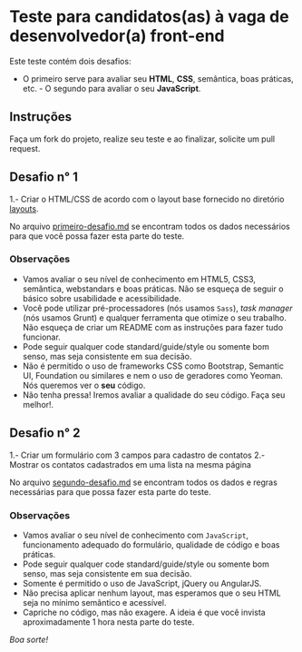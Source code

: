 # Teste para candidatos(as) à vaga de desenvolvedor(a) front-end
Este teste contém dois desafios:
- O primeiro serve para avaliar seu **HTML**, **CSS**, semântica, boas práticas, etc. - O segundo para avaliar o seu **JavaScript**.

## Instruções
Faça um fork do projeto, realize seu teste e ao finalizar, solicite um pull request.

## Desafio n° 1
1.- Criar o HTML/CSS de acordo com o layout base fornecido no diretório [layouts](./layouts).

No arquivo [primeiro-desafio.md](./primeiro-desafio.md) se encontram todos os dados necessários para que você possa fazer esta parte do teste.

### Observações
- Vamos avaliar o seu nível de conhecimento em HTML5, CSS3, semântica, webstandars e boas práticas. Não se esqueça de seguir o básico sobre usabilidade e acessibilidade.
- Você pode utilizar pré-processadores (nós usamos `Sass`), _task manager_ (nós usamos Grunt) e qualquer ferramenta que otimize o seu trabalho. Não esqueça de criar um README com as instruções para fazer tudo funcionar.
- Pode seguir qualquer code standard/guide/style ou somente bom senso, mas seja consistente em sua decisão.
- Não é permitido o uso de frameworks CSS como Bootstrap, Semantic UI, Foundation ou similares e nem o uso de geradores como Yeoman. Nós queremos ver o **seu** código.
- Não tenha pressa! Iremos avaliar a qualidade do seu código. Faça seu melhor!.

## Desafio n° 2
1.- Criar um formulário com 3 campos para cadastro de contatos 
2.- Mostrar os contatos cadastrados em uma lista na mesma página

No arquivo [segundo-desafio.md](./segundo-desafio.md) se encontram todos os dados e regras necessárias para que possa fazer esta parte do teste.

### Observações
- Vamos avaliar o seu nível de conhecimento com `JavaScript`, funcionamento adequado do formulário, qualidade de código e boas práticas.
- Pode seguir qualquer code standard/guide/style ou somente bom senso, mas seja consistente em sua decisão.
- Somente é permitido o uso de JavaScript, jQuery ou AngularJS.
- Não precisa aplicar nenhum layout, mas esperamos que o seu HTML seja no mínimo semântico e acessível.
- Capriche no código, mas não exagere. A ideia é que você invista aproximadamente 1 hora nesta parte do teste.

*Boa sorte!*